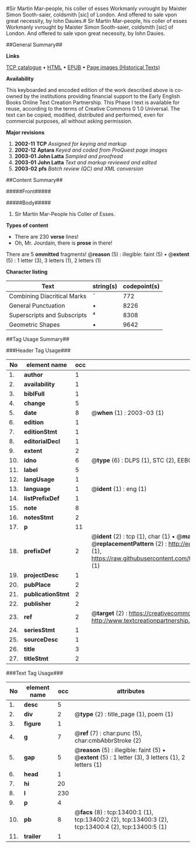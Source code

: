 #Sir Martin Mar-people, his coller of esses Workmanly vvrought by Maister Simon Sooth-saier, coldsmith [sic] of London. And offered to sale vpon great necessity, by Iohn Dauies.#
Sir Martin Mar-people, his coller of esses Workmanly vvrought by Maister Simon Sooth-saier, coldsmith [sic] of London. And offered to sale vpon great necessity, by Iohn Dauies.

##General Summary##

**Links**

[TCP catalogue](http://www.ota.ox.ac.uk/tcp/)  • 
[HTML](http://tei.it.ox.ac.uk/tcp/Texts-HTML/free/A19/A19934.html)  • 
[EPUB](http://tei.it.ox.ac.uk/tcp/Texts-EPUB/free/A19/A19934.epub) • 
[Page images (Historical Texts)](https://data.historicaltexts.jisc.ac.uk/view?pubId=eebo-99848315e&pageId=eebo-99848315e-13400-1)

**Availability**

This keyboarded and encoded edition of the
	       work described above is co-owned by the institutions
	       providing financial support to the Early English Books
	       Online Text Creation Partnership. This Phase I text is
	       available for reuse, according to the terms of Creative
	       Commons 0 1.0 Universal. The text can be copied,
	       modified, distributed and performed, even for
	       commercial purposes, all without asking permission.

**Major revisions**

1. __2002-11__ __TCP__ *Assigned for keying and markup*
1. __2002-12__ __Aptara__ *Keyed and coded from ProQuest page images*
1. __2003-01__ __John Latta__ *Sampled and proofread*
1. __2003-01__ __John Latta__ *Text and markup reviewed and edited*
1. __2003-02__ __pfs__ *Batch review (QC) and XML conversion*

##Content Summary##

#####Front#####

#####Body#####

1. Sir Martin Mar-People
his Coller of Esses.

**Types of content**

  * There are 230 **verse** lines!
  * Oh, Mr. Jourdain, there is **prose** in there!

There are 5 **ommitted** fragments! 
 @__reason__ (5) : illegible: faint (5)  •  @__extent__ (5) : 1 letter (3), 3 letters (1), 2 letters (1)

**Character listing**


|Text|string(s)|codepoint(s)|
|---|---|---|
|Combining             Diacritical Marks|̄|772|
|General Punctuation|•|8226|
|Superscripts             and Subscripts|⁴|8308|
|Geometric Shapes|▪|9642|

##Tag Usage Summary##

###Header Tag Usage###

|No|element name|occ|attributes|
|---|---|---|---|
|1.|__author__|1||
|2.|__availability__|1||
|3.|__biblFull__|1||
|4.|__change__|5||
|5.|__date__|8| @__when__ (1) : 2003-03 (1)|
|6.|__edition__|1||
|7.|__editionStmt__|1||
|8.|__editorialDecl__|1||
|9.|__extent__|2||
|10.|__idno__|6| @__type__ (6) : DLPS (1), STC (2), EEBO-CITATION (1), PROQUEST (1), VID (1)|
|11.|__label__|5||
|12.|__langUsage__|1||
|13.|__language__|1| @__ident__ (1) : eng (1)|
|14.|__listPrefixDef__|1||
|15.|__note__|8||
|16.|__notesStmt__|2||
|17.|__p__|11||
|18.|__prefixDef__|2| @__ident__ (2) : tcp (1), char (1)  •  @__matchPattern__ (2) : ([0-9\-]+):([0-9IVX]+) (1), (.+) (1)  •  @__replacementPattern__ (2) : http://eebo.chadwyck.com/downloadtiff?vid=$1&page=$2 (1), https://raw.githubusercontent.com/textcreationpartnership/Texts/master/tcpchars.xml#$1 (1)|
|19.|__projectDesc__|1||
|20.|__pubPlace__|2||
|21.|__publicationStmt__|2||
|22.|__publisher__|2||
|23.|__ref__|2| @__target__ (2) : https://creativecommons.org/publicdomain/zero/1.0/ (1), http://www.textcreationpartnership.org/docs/. (1)|
|24.|__seriesStmt__|1||
|25.|__sourceDesc__|1||
|26.|__title__|3||
|27.|__titleStmt__|2||


###Text Tag Usage###

|No|element name|occ|attributes|
|---|---|---|---|
|1.|__desc__|5||
|2.|__div__|2| @__type__ (2) : title_page (1), poem (1)|
|3.|__figure__|1||
|4.|__g__|7| @__ref__ (7) : char:punc (5), char:cmbAbbrStroke (2)|
|5.|__gap__|5| @__reason__ (5) : illegible: faint (5)  •  @__extent__ (5) : 1 letter (3), 3 letters (1), 2 letters (1)|
|6.|__head__|1||
|7.|__hi__|20||
|8.|__l__|230||
|9.|__p__|4||
|10.|__pb__|8| @__facs__ (8) : tcp:13400:1 (1), tcp:13400:2 (2), tcp:13400:3 (2), tcp:13400:4 (2), tcp:13400:5 (1)|
|11.|__trailer__|1||

